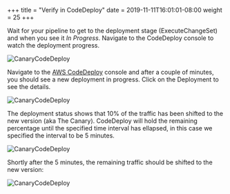+++
title = "Verify in CodeDeploy"
date = 2019-11-11T16:01:01-08:00
weight = 25
+++

Wait for your pipeline to get to the deployment stage (ExecuteChangeSet) and when you see it _In Progress_. Navigate to the CodeDeploy console to watch the deployment progress.

![CanaryCodeDeploy](/images/screenshot-canary-codedeploy-00.png)

Navigate to the [AWS CodeDeploy](https://console.aws.amazon.com/codesuite/codedeploy/home) console and after a couple of minutes, you should see a new deployment in progress. Click on the Deployment to see the details.

![CanaryCodeDeploy](/images/screenshot-canary-codedeploy-0.png)

The deployment status shows that 10% of the traffic has been shifted to the new version (aka The Canary). CodeDeploy will hold the remaining percentage until the specified time interval has ellapsed, in this case we specified the interval to be 5 minutes.

![CanaryCodeDeploy](/images/screenshot-canary-codedeploy-1.png)

Shortly after the 5 minutes, the remaining traffic should be shifted to the new version:

![CanaryCodeDeploy](/images/screenshot-canary-codedeploy-2.png)

